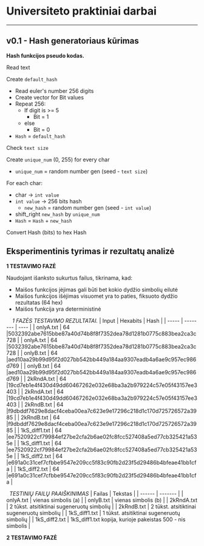 # Universiteto praktiniai darbai
---
## v0.1 - Hash generatoriaus kūrimas

**Hash funkcijos pseudo kodas.**

Read text

Create `default_hash`
- Read euler's number 256 digits
- Create vector for Bit values
- Repeat 256:
    - If digit is >= 5
        - Bit = 1
    - else
        - Bit = 0
- `Hash` = `default_hash`

Check `text size`

Create `unique_num` (0, 255) for every char
- `unique_num` = random number gen (seed - `text size`)

For each char:
- char -> `int value`
- `int value` -> 256 bits hash
    - `new_hash` = random number gen (seed - `int value`)
- shift_right `new_hash` by `unique_num`
- `Hash` = `Hash` + `new_hash`

Convert Hash (bits) to hex Hash

## Eksperimentinis tyrimas ir rezultatų analizė

**1 TESTAVIMO FAZĖ**

Naudojant išanksto sukurtus failus, tikrinama, kad:
- Maišos funkcijos įėjimas gali būti bet kokio dydžio simbolių eilutė
- Maišos funkcijos išėjimas visuomet yra to paties, fiksuoto dydžio rezultatas (64 hex)
- Maišos funkcija yra deterministinė

&nbsp;
&nbsp;
*1 FAZĖS TESTAVIMO REZULTATAI.*
| Input | Hexabits | Hash |
| ----- | -------- | ---- |
| onlyA.txt | 64 |5032392abe7615bbe87a40d74b8f8f7352dea78d1281b0775c883bea2ca3c728 |
| onlyA.txt | 64 |5032392abe7615bbe87a40d74b8f8f7352dea78d1281b0775c883bea2ca3c728 |
| onlyB.txt | 64 |aed10aa29b99d95f2d027bb542bb449a184aa9307eadb4a6ae9c957ec986d769 |
| onlyB.txt | 64 |aed10aa29b99d95f2d027bb542bb449a184aa9307eadb4a6ae9c957ec986d769 |
| 2kRndA.txt | 64 |19cd7eb1e4f430d49dd60467262e032e68ba3a2b979224c57e05f43157ee3403 |
| 2kRndA.txt | 64 |19cd7eb1e4f430d49dd60467262e032e68ba3a2b979224c57e05f43157ee3403 |
| 2kRndB.txt | 64 |f9dbddf7629e8dacf4ceba00ea7c623e9e17296c218d1c170d725726572a3985 |
| 2kRndB.txt | 64 |f9dbddf7629e8dacf4ceba00ea7c623e9e17296c218d1c170d725726572a3985 |
| 1kS_diff1.txt | 64 |ee7520922cf79984ef27be2cfa2b6ae02fc8fcc527408a5ed77cb325421a535e |
| 1kS_diff1.txt | 64 |ee7520922cf79984ef27be2cfa2b6ae02fc8fcc527408a5ed77cb325421a535e |
| 1kS_diff2.txt | 64 |e691a0c31cef7cfbbe9547e209cc5f83c90fb2d23f5d29486b4bfeae41bb1cfa |
| 1kS_diff2.txt | 64 |e691a0c31cef7cfbbe9547e209cc5f83c90fb2d23f5d29486b4bfeae41bb1cfa |

&nbsp;
*TESTINIŲ FAILŲ PAAIŠKINIMAS*
| Failas | Tekstas |
| ------ | ------- |
| onlyA.txt | vienas simbolis (a) |
| onlyB.txt | vienas simbolis (b) |
| 2kRndA.txt | 2 tūkst. atsitiktinai sugeneruotų simbolių |
| 2kRndB.txt | 2 tūkst. atsitiktinai sugeneruotų simbolių |
| 1kS_diff1.txt | 1 tūkst. atsitiktinai sugeneruotų simbolių |
| 1kS_diff2.txt | 1kS_diff1.txt kopija, kurioje pakeistas 500 - nis simbolis |

**2 TESTAVIMO FAZĖ**
